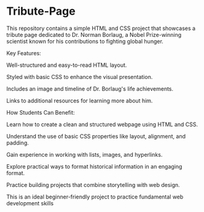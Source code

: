# Tribute-Page
This repository contains a simple HTML and CSS project that showcases a tribute page dedicated to Dr. Norman Borlaug, a Nobel Prize-winning scientist known for his contributions to fighting global hunger.

Key Features:

Well-structured and easy-to-read HTML layout.

Styled with basic CSS to enhance the visual presentation.

Includes an image and timeline of Dr. Borlaug's life achievements.

Links to additional resources for learning more about him.

How Students Can Benefit:

Learn how to create a clean and structured webpage using HTML and CSS.

Understand the use of basic CSS properties like layout, alignment, and padding.

Gain experience in working with lists, images, and hyperlinks.

Explore practical ways to format historical information in an engaging format.

Practice building projects that combine storytelling with web design.

This is an ideal beginner-friendly project to practice fundamental web development skills
